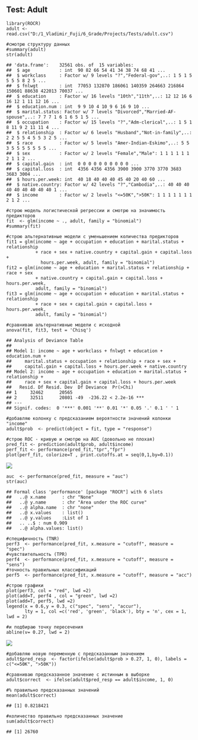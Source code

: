 Test: Adult
-----------

    library(ROCR)
    adult <- read.csv("D:/1_Vladimir_Fuji/6_Grade/Projects/Tests/adult.csv")

    #смотрю структуру данных
    #summary(adult)
    str(adult) 

    ## 'data.frame':    32561 obs. of  15 variables:
    ##  $ age           : int  90 82 66 54 41 34 38 74 68 41 ...
    ##  $ workclass     : Factor w/ 9 levels "?","Federal-gov",..: 1 5 1 5 5 5 5 8 2 5 ...
    ##  $ fnlwgt        : int  77053 132870 186061 140359 264663 216864 150601 88638 422013 70037 ...
    ##  $ education     : Factor w/ 16 levels "10th","11th",..: 12 12 16 6 16 12 1 11 12 16 ...
    ##  $ education.num : int  9 9 10 4 10 9 6 16 9 10 ...
    ##  $ marital.status: Factor w/ 7 levels "Divorced","Married-AF-spouse",..: 7 7 7 1 6 1 6 5 1 5 ...
    ##  $ occupation    : Factor w/ 15 levels "?","Adm-clerical",..: 1 5 1 8 11 9 2 11 11 4 ...
    ##  $ relationship  : Factor w/ 6 levels "Husband","Not-in-family",..: 2 2 5 5 4 5 5 3 2 5 ...
    ##  $ race          : Factor w/ 5 levels "Amer-Indian-Eskimo",..: 5 5 3 5 5 5 5 5 5 5 ...
    ##  $ sex           : Factor w/ 2 levels "Female","Male": 1 1 1 1 1 1 2 1 1 2 ...
    ##  $ capital.gain  : int  0 0 0 0 0 0 0 0 0 0 ...
    ##  $ capital.loss  : int  4356 4356 4356 3900 3900 3770 3770 3683 3683 3004 ...
    ##  $ hours.per.week: int  40 18 40 40 40 45 40 20 40 60 ...
    ##  $ native.country: Factor w/ 42 levels "?","Cambodia",..: 40 40 40 40 40 40 40 40 40 1 ...
    ##  $ income        : Factor w/ 2 levels "<=50K",">50K": 1 1 1 1 1 1 1 2 1 2 ...

    #строю модель логистической регрессии и смотрю на значимость предикторов
    fit  <- glm(income ~ ., adult, family = "binomial")
    #summary(fit)

    #строю альтернативные модели с уменьшением количества предикторов
    fit1 = glm(income ~ age + occupation + education + marital.status + relationship 
               + race + sex + native.country + capital.gain + capital.loss +
                 hours.per.week, adult, family = "binomial")
    fit2 = glm(income ~ age + education + marital.status + relationship + race + sex 
               + native.country + capital.gain + capital.loss + hours.per.week, 
               adult, family = "binomial")
    fit3 = glm(income ~ age + occupation + education + marital.status + relationship 
               + race + sex + capital.gain + capital.loss + hours.per.week, 
               adult, family = "binomial")

    #сравниваю альтернативные модели с исходной
    anova(fit, fit3, test = 'Chisq')

    ## Analysis of Deviance Table
    ## 
    ## Model 1: income ~ age + workclass + fnlwgt + education + education.num + 
    ##     marital.status + occupation + relationship + race + sex + 
    ##     capital.gain + capital.loss + hours.per.week + native.country
    ## Model 2: income ~ age + occupation + education + marital.status + relationship + 
    ##     race + sex + capital.gain + capital.loss + hours.per.week
    ##   Resid. Df Resid. Dev  Df Deviance  Pr(>Chi)    
    ## 1     32462      20565                           
    ## 2     32511      20801 -49  -236.22 < 2.2e-16 ***
    ## ---
    ## Signif. codes:  0 '***' 0.001 '**' 0.01 '*' 0.05 '.' 0.1 ' ' 1

    #добавляю колонку с предсказанием вероятности значений колонки "income"
    adult$prob  <- predict(object = fit, type = "response")

    #строю ROC - кривую и смотрю на AUC (довольно не плохая)
    pred_fit <- prediction(adult$prob, adult$income)
    perf_fit <- performance(pred_fit,"tpr","fpr")
    plot(perf_fit, colorize=T , print.cutoffs.at = seq(0,1,by=0.1))

![](Solve_files/figure-markdown_strict/unnamed-chunk-1-1.png)

    auc  <- performance(pred_fit, measure = "auc")
    str(auc)

    ## Formal class 'performance' [package "ROCR"] with 6 slots
    ##   ..@ x.name      : chr "None"
    ##   ..@ y.name      : chr "Area under the ROC curve"
    ##   ..@ alpha.name  : chr "none"
    ##   ..@ x.values    : list()
    ##   ..@ y.values    :List of 1
    ##   .. ..$ : num 0.909
    ##   ..@ alpha.values: list()

    #специфичность (TNR)
    perf3  <- performance(pred_fit, x.measure = "cutoff", measure = "spec")
    #чувствительность (TPR)
    perf4  <- performance(pred_fit, x.measure = "cutoff", measure = "sens")
    #точность правильных классификаций
    perf5  <- performance(pred_fit, x.measure = "cutoff", measure = "acc")

    #строю графики
    plot(perf3, col = "red", lwd =2)
    plot(add=T, perf4 , col = "green", lwd =2)
    plot(add=T, perf5, lwd =2)
    legend(x = 0.6,y = 0.3, c("spec", "sens", "accur"), 
           lty = 1, col =c('red', 'green', 'black'), bty = 'n', cex = 1, lwd = 2)

    #и подбираю точку пересечения
    abline(v= 0.27, lwd = 2)

![](Solve_files/figure-markdown_strict/unnamed-chunk-1-2.png)

    #добавляю новую переменную с предсказанным значением
    adult$pred_resp  <- factor(ifelse(adult$prob > 0.27, 1, 0), labels = c("<=50K", ">50K"))

    #сравниваю предсказанное значение с истинным в выборке
    adult$correct  <- ifelse(adult$pred_resp == adult$income, 1, 0)

    #% правильно предсказанных значений
    mean(adult$correct)

    ## [1] 0.8218421

    #количество правильно предсказанных значение
    sum(adult$correct)

    ## [1] 26760
